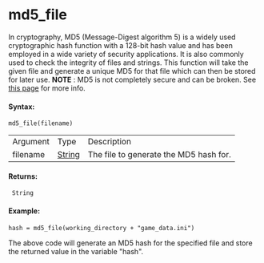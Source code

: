 # md5_file

In cryptography, MD5 (Message-Digest algorithm 5) is a widely used
cryptographic hash function with a 128-bit hash value and has been
employed in a wide variety of security applications. It is also commonly
used to check the integrity of files and strings. This function will
take the given file and generate a unique MD5 for that file which can
then be stored for later use. **NOTE** : MD5 is not completely secure
and can be broken. See [this page](https://en.wikipedia.org/wiki/MD5)
for more info.

#### Syntax:

``` gml
md5_file(filename)
```

|          |                                                                           |                                        |
|----------|---------------------------------------------------------------------------|----------------------------------------|
| Argument | Type                                                                      | Description                            |
| filename |  [String](../../../../../GameMaker_Language/GML_Overview/Data_Types)  | The file to generate the MD5 hash for. |

#### Returns:

``` gml
 String
```

#### Example:

``` gml
hash = md5_file(working_directory + "game_data.ini")
```

The above code will generate an MD5 hash for the specified file and
store the returned value in the variable "hash".
